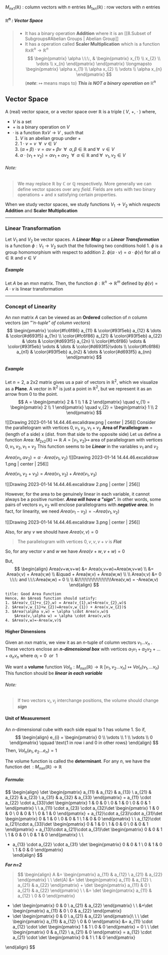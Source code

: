$M_{n\text{x}1}(\mathbb{R})$ : column vectors with $n$ entries
$M_{1\text{x}n}(\mathbb{R})$ : row vectors with $n$ entries

##### $\mathbb{R}^{n}$ : Vector Space
>  - It has a binary operation **Addition** where it is an [[8.Subset of Subgroups#Abelian Groups | Abelian Group]] 
> -  It has a operation called **Scaler Multiplication** which is a function $\mathbb{R}$x$\mathbb{R}^{n}\rightarrow \mathbb{R}^{n}$
> $$
\begin{pmatrix}
\alpha \:\:\:, & \begin{pmatrix}
x_{1} \\
x_{2} \\
\vdots  \\
x_{n}
\end{pmatrix}
\end{pmatrix}
\longmapsto
\begin{pmatrix}
\alpha x_{1} \\
\alpha x_{2} \\
\vdots \\
\alpha x_{n}
\end{pmatrix}
$$
>   (***note***: $\longmapsto$ means maps to)
> 	  ***This is NOT a binary operation on $\mathbb{R}^{n}$***


## Vector Space

A (real) vector space, or a vector space over $\mathbb{R}$ is a triple ( $V$, +, $\cdot$ )  where,
- $V$ is a set
- $+$ is a binary operation on $V$
- $\cdot$ is a function $\mathbb{R}$x$V \rightarrow V$ , such that
  1. $V$ is an abelian group under $+$
  2. $1 \cdot v = v \:\:\forall \:\: v \in V$
  3. $(\alpha + \beta)\cdot v = \alpha v + \beta v \:\: \forall \:\: \alpha , \beta \in \mathbb{R}$  and  $\forall\:\: v \in V$
  4. $\alpha \cdot (v_{1}+v_{2}) = \alpha v_{1} + \alpha v_{2} \:\: \forall \:\: \alpha \in \mathbb{R}$ and $\forall \:\: v_{1}, v_{2} \in V$

###### Note:
> We may replace $\mathbb{R}$ by $\mathbb{C}$ or $\mathbb{Q}$ respectively.
> More generally we can define vector spaces over any *field*. 
> 	Fields are sets with two binary operations $+$ and x satisfying certain properties.

When we study vector spaces, we study functions $V_{1}\rightarrow V_{2}$ which *respects* **Addition** and **Scaler Multiplication**

---

### Linear Transformation

Let $V_{1}$ and $V_{2}$ be vector spaces. A  ***Linear Map*** or a ***Linear Transformation*** is a function $\phi : V_{1} \rightarrow V_{2}$ such that the following two conditions hold
	1. $\phi$ is a group homomorphism with respect to addition
	2. $\phi(\alpha \cdot v) = \alpha \cdot \phi(v)$ for all $\alpha \in \mathbb{R}$ and $v \in V$

##### Example
Let $A$ be an $m$x$n$ matrix. Then, the function $\phi : \mathbb{R}^{n} \rightarrow \mathbb{R}^{m}$ defined by $\phi(v) = A \cdot v$ is linear transformation

---

### Concept of Linearity

An $n$x$n$ matrix $A$ can be viewed as an **Ordered** collection of $n$ column vectors (*an "'n-tuple" of column vectors*) 
$$
\begin{pmatrix}
\color{#fc6f86} a_{11} & \color{#93f5eb} a_{12}  &  \dots  &  \color{#d693f5} a_{1n} \\
\color{#fc6f86} a_{21} & \color{#93f5eb} a_{22}  &  \dots  &  \color{#d693f5} a_{2n} \\
\color{#fc6f86} \vdots & \color{#93f5eb} \vdots  & \dots  & \color{#d693f5}\vdots \\
\color{#fc6f86} a_{n1} & \color{#93f5eb} a_{n2}  &  \dots  &  \color{#d693f5} a_{nn}
\end{pmatrix}
$$
##### Example
Let $n=2$, a $2$x$2$ matrix gives us a pair of vectors in $\mathbb{R}^{2}$, which we visualize as a **Plane**. A vector in $\mathbb{R}^{2}$ is just a point in $\mathbb{R}^{2}$, but we represent it as an arrow from $0$ to the point.
$$
A = \begin{pmatrix}
 2  & 1 \\
1 & 2
\end{pmatrix}
\quad v_{1} = \begin{pmatrix}
2 \\
1
\end{pmatrix}
\quad v_{2} = \begin{pmatrix}
1 \\
2
\end{pmatrix}
$$

![[Drawing 2023-01-14 14.44.46.excalidraw.png | center | 256]]
Consider the parallelogram with vertices $0, v_{1},v_{2}, v_{1}+v_{2}$
**Area of Parallelogram** $=$ (length of a side) x (dist. from that side to the opposite side)
Let us define a function
	Area: $M_{2\text{x}2}(\mathbb{R}) \mapsto \mathbb{R}$
	$A = [v_{1},v_{2}] \mapsto$ area of parallelogram with vertices $0,v_{1},v_{2},v_{1}+v_{2}$
This function seems to be ***Linear*** in the variables $v_{1}$ and $v_{2}$

$Area(v_{1},\alpha v_{2}) = \alpha \cdot Area(v_{1},v_{2})$
![[Drawing 2023-01-14 14.44.46.excalidraw 1.png | center | 256]]

$Area(v_{1},v_{2}+v_{3}) = Area(v_{1},v_{2})+Area(v_{1},v_{3})$

![[Drawing 2023-01-14 14.44.46.excalidraw 2.png | center | 256]]

However, for the area to be genuinely linear in each variable, it cannot always be a positive number.
***Area will have a "sign".***
In other words, some pairs of vectors $v_{1},v_{2}$ will enclose parallelograms with ***negative area***.
In fact, for linearity, we need $Area(v_{1}-v_{2}) = -Area(v_{1},v_{2})$

![[Drawing 2023-01-14 14.44.46.excalidraw 3.png | center |  256]]

Also, for any $v$ we should have $Area(v,v)=0$
> The parallelogram with vertices $0,v,v,v+v$ is ***Flat***

So, for any vector $v$ and $w$ we have
	$Area(v+w,v+w)=0$

But,
$$
\begin{align}
Area(v+w,v+w) &= Area(v,v+w)+Area(w,v+w) \\
&= Area(v,v) + Area(v,w) \\
&\quad + Area(w,v) + Area(w,w) \\ \\
Area(v,v) &= 0 \:\:\: and \:\:\:Area(w,w) = 0 \\ \\
&\!\!\!\!\!\!\!\!\!\!\!\!Area(v,w) = -Area(w,v) 
\end{align}
$$

```ad-note
title: Good Area Function
Hence, An $Area$ function should satisfy:
1. $Area(v_{1}+v_{2},w) = Area(v_{1},w)+Area(v_{2},w)$
2. $Area(v,w_{1}+w_{2})=Area(v,w_{1}) + Area(v,w_{2})$
3. $Area(\alpha v,w) = \alpha \cdot Area(v,w)$
    $Area(v,\alpha w) = \alpha \cdot Area(v,w)$
4. $Area(v,w)=-Area(w,v)$
```


#### Higher Dimensions

Given an $n$x$n$ matrix, we view it as an $n$-tuple of column vectors $v_{1}\dots v_{n}$ . These vectors enclose an ***n-dimensional box*** with vertices $\alpha_{1}v_{1}+\alpha_{2}v_{2}+\dots+\alpha_{n}v_{n}$  where  $\alpha_{i}=0\:\:or\:\:1$

We want a **volume** function
	$Vol_{n}: M_{n\text{x}n}(\mathbb{R}) \rightarrow \mathbb{R}$
	$[v_{1},v_{2}\dots v_{n}] \longmapsto Vol_{n}(v_{1}, \dots v_{n})$
This function should be ***linear in each variable***

###### Note:
> If two vectors $v_{i},v_{j}$ interchange positions, the volume should change ***sign***


#### Unit of Measurement

An $n$-dimensional cube with each side equal to $1$ has volume $1$.
So if,
$$
\begin{align}
e_{i} = \begin{pmatrix}
0 \\
\vdots \\
1 \\
\vdots \\
0
\end{pmatrix}
\qquad 
\text{1 in row i and 0 in other rows}
\end{align}
$$
Then, $Vol_{n}(e_{1},e_{2}\dots e_{n}) = 1$

The volume function is called the **determinant**.
For any $n$, we have the function $\det: M_{n\text{x}n}(\mathbb{R}) \rightarrow \mathbb{R}$ 

##### Formula:
$$
\begin{align}
\det \begin{pmatrix}
a_{11} & a_{12} & a_{13} \\
a_{21} & a_{22} & a_{23} \\
a_{31} & a_{32} & a_{33}
\end{pmatrix}
= a_{11} \cdot a_{22} \cdot a_{33}\det \begin{pmatrix}
1 & 0 & 0 \\
0 & 1 & 0 \\
0 & 0 & 1
\end{pmatrix}  \\ \\
a_{11} \cdot a_{23} \cdot a_{32}\det
\begin{pmatrix}
1 & 0 & 0 \\
0 & 0 & 1 \\
0 & 1 & 0
\end{pmatrix}
+ 
a_{12}\cdot a_{23}\cdot a_{31}\det \begin{pmatrix}
0 & 1 & 0 \\
0 & 0 & 1  \\
1 & 0 & 0
\end{pmatrix}  \\ \\
a_{12}\cdot a_{21}\cdot a_{33}\det \begin{pmatrix}
0 & 1 & 0 \\
1 & 0 & 0 \\
0 & 0 & 1
\end{pmatrix}
+
a_{13}\cdot a_{21}\cdot a_{31}\det \begin{pmatrix}
0 & 0 & 1 \\
1 & 0 & 0 \\
0 & 1 & 0
\end{pmatrix} \\ \\
+ a_{13} \cdot a_{22} \cdot a_{31} \det \begin{pmatrix}
0 & 0 & 1 \\
0 & 1 & 0 \\
1 & 0 & 0
\end{pmatrix}   
\end{align}
$$

***For n=2***
> $$
\begin{align}
A &= \begin{pmatrix}
a_{11} & a_{12} \\
a_{21} & a_{22}
\end{pmatrix} \\ \\
\det(A) &= \det \begin{pmatrix}
a_{11} & a_{12} \\
a_{21} & a_{22}
\end{pmatrix} + \det \begin{pmatrix}
a_{11} & 0 \\
a_{21} & a_{22}
\end{pmatrix} \\  \\
&= \det \begin{pmatrix}
a_{11} & a_{12} \\
0 & 0
\end{pmatrix}
+ \det \begin{pmatrix}
0 & 0 \\
a_{21} & a_{22}
\end{pmatrix} \\ \\
&+\det \begin{pmatrix}
a_{11} & 0 \\
0 & a_{22}
\end{pmatrix}
+ \det \begin{pmatrix}
0 & 0 \\
a_{21} & a_{22}
\end{pmatrix}\\ \\  \\
\det \begin{pmatrix}
a_{11} & a_{12} \\
0 & 0
\end{pmatrix} &= a_{11} \cdot a_{12} \cdot \det \begin{pmatrix}
1 & 1 \\
0 & 0
\end{pmatrix} = 0  \\ \\
\det \begin{pmatrix}
0 & a_{12} \\
a_{21} & 0
\end{pmatrix} = a_{12} \cdot a_{21} \cdot \det \begin{pmatrix}
0 & 1 \\
1 & 0
\end{pmatrix}




\end{align}
$$
